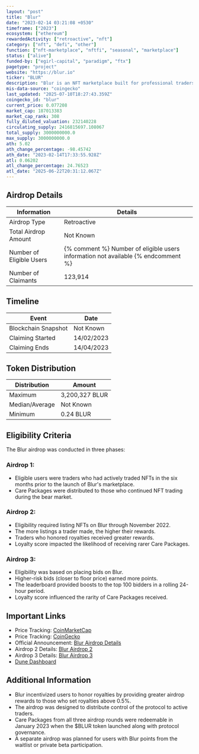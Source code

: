 ```yaml
---
layout: "post"
title: "Blur"
date: "2023-02-14 03:21:08 +0530"
timeframe: ["2023"]
ecosystem: ["ethereum"]
rewardedActivity: ["retroactive", "nft"]
category: ["nft", "defi", "other"]
function: ["nft-marketplace", "nftfi", "seasonal", "marketplace"]
status: ["alive"]
funded-by: ["egirl-capital", "paradigm", "ftx"]
pagetype: "project"
website: "https://blur.io"
ticker: "BLUR"
description: "Blur is an NFT marketplace built for professional traders, offering features such as sweeping, cross-marketplace listing, reveal sniping, and advanced portfolio management."
mis-data-source: "coingecko"
last_updated: "2025-07-10T18:27:43.359Z"
coingecko_id: "blur"
current_price: 0.077208
market_cap: 187013383
market_cap_rank: 308
fully_diluted_valuation: 232140228
circulating_supply: 2416815697.108067
total_supply: 3000000000.0
max_supply: 3000000000.0
ath: 5.02
ath_change_percentage: -98.45742
ath_date: "2023-02-14T17:33:55.928Z"
atl: 0.06202
atl_change_percentage: 24.76523
atl_date: "2025-06-22T20:31:12.067Z"
---
```


## Airdrop Details

| Information              | Details                                                                           |
| ------------------------ | --------------------------------------------------------------------------------- |
| Airdrop Type             | Retroactive                                                                       |
| Total Airdrop Amount     | Not Known                                                                         |
| Number of Eligible Users | {% comment %} Number of eligible users information not available {% endcomment %} |
| Number of Claimants      | 123,914                                                                           |

## Timeline

| Event               | Date       |
| ------------------- | ---------- |
| Blockchain Snapshot | Not Known  |
| Claiming Started    | 14/02/2023 |
| Claiming Ends       | 14/04/2023 |

## Token Distribution

| Distribution   | Amount         |
| -------------- | -------------- |
| Maximum        | 3,200,327 BLUR |
| Median/Average | Not Known      |
| Minimum        | 0.24 BLUR      |

## Eligibility Criteria

The Blur airdrop was conducted in three phases:

### Airdrop 1:

- Eligible users were traders who had actively traded NFTs in the six months prior to the launch of Blur's marketplace.
- Care Packages were distributed to those who continued NFT trading during the bear market.

### Airdrop 2:

- Eligibility required listing NFTs on Blur through November 2022.
- The more listings a trader made, the higher their rewards.
- Traders who honored royalties received greater rewards.
- Loyalty score impacted the likelihood of receiving rarer Care Packages.

### Airdrop 3:

- Eligibility was based on placing bids on Blur.
- Higher-risk bids (closer to floor price) earned more points.
- The leaderboard provided boosts to the top 100 bidders in a rolling 24-hour period.
- Loyalty score influenced the rarity of Care Packages received.

## Important Links

- Price Tracking: [CoinMarketCap](https://coinmarketcap.com/currencies/blur)
- Price Tracking: [CoinGecko](https://www.coingecko.com/en/coins/blur)
- Official Announcement: [Blur Airdrop Details](https://mirror.xyz/blurdao.eth/2nba-2j0zHPrBX0iPSNGquZ9s_WotNH6B4e5usz85mM)
- Airdrop 2 Details: [Blur Airdrop 2](https://mirror.xyz/blurdao.eth/XgvGOFLwdxpdRIF2BRsQqngvcBw5WMuDOcwUK3KR1AE)
- Airdrop 3 Details: [Blur Airdrop 3](https://mirror.xyz/blurdao.eth/BnVAt_z_6bEr9O4oLIFwyEjCmAGGb02jz8y3G7qJQhA)
- [Dune Dashboard](https://dune.com/0x_Something/blur-airdrop)

## Additional Information

- Blur incentivized users to honor royalties by providing greater airdrop rewards to those who set royalties above 0.5%.
- The airdrop was designed to distribute control of the protocol to active traders.
- Care Packages from all three airdrop rounds were redeemable in January 2023 when the $BLUR token launched along with protocol governance.
- A separate airdrop was planned for users with Blur points from the waitlist or private beta participation.